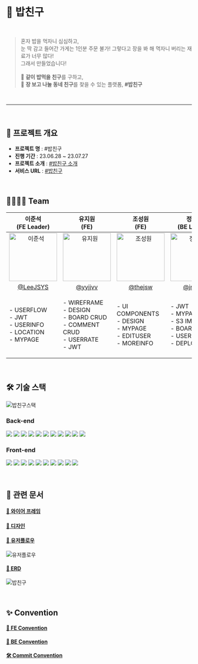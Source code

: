# 🍚 밥친구

<br>

> 혼자 밥을 먹자니 심심하고, <br>
> 눈 딱 감고 들어간 가게는 1인분 주문 불가! 그렇다고 장을 봐 해 먹자니 버리는 재료가 너무 많다! <br>
> 그래서 만들었습니다! <br> <br>
> 🍚 **같이 밥먹을 친구**를 구하고,<br/>
> 🥦 **장 보고 나눌 동네 친구**를 찾을 수 있는 플랫폼, **#밥친구**

<br>

---

<br>

## 🚩 프로젝트 개요
- **프로젝트 명** : #밥친구
- **진행 기간** : 23.06.28 ~ 23.07.27
- **프로젝트 소개** : [#밥친구 소개](https://www.notion.so/028127aa3b884fd5b833e8833f35598e?pvs=21)
- **서비스 URL** : [#밥친구](https://seb44-main-014.vercel.app/)
  
<br>

## 👨‍👩‍👧‍👦 Team
| 이준석<br>(FE Leader) | 유지원<br>(FE) | 조성원<br>(FE) | 정민지<br>(BE Leader) | 서승아<br>(BE) |
| :---: | :---: | :---: | :---: | :---: |
| <img alt="이준석" src="https://github.com/codestates-seb/seb44_main_014/assets/101058141/55b18b88-ed35-4b9d-bfd6-8ea90b98942f" height="130" width="130"> | <img alt="유지원" src="https://github.com/codestates-seb/seb44_main_014/assets/101058141/b84c04bb-ca8e-4d6f-825e-724dc6806283" height="130" width="130"> | <img alt="조성원" src="https://github.com/codestates-seb/seb44_main_014/assets/101058141/280b5145-9830-4550-a5eb-0932aa9dacfc" height="130" width="130"> | <img alt="정민지" src="https://github.com/codestates-seb/seb44_main_014/assets/101058141/f9021546-f255-4c69-8690-42d7eb1dedce" height="130" width="130"> | <img alt="서승아" src="https://github.com/codestates-seb/seb44_main_014/assets/101058141/eaecf455-9651-4de3-acc1-5036bbf349bf" height="130" width="130"> |
| [@LeeJSYS](https://github.com/LeeJSYS) | [@yyjjvv](https://github.com/yyjjvv) | [@thejsw](https://github.com/thejsw) | [@jmjgirl](https://github.com/jmjgirl) | [@tjtmddk720](https://github.com/tjtmddk720) |
|<p align="left">- USERFLOW <br/>- JWT <br/>- USERINFO  <br/>- LOCATION  <br/>- MYPAGE <br /></p> | <p align="left">- WIREFRAME  <br/>- DESIGN  <br/>- BOARD CRUD  <br/>- COMMENT CRUD  <br/>- USERRATE  <br/>- JWT <br/></p> | <p align="left">- UI COMPONENTS  <br/>- DESIGN  <br/>- MYPAGE <br/>- EDITUSER <br/>- MOREINFO <br/></p> |<p align="left">- JWT <br/>- MYPAGE <br/>- S3 IMAGE <br/>- BOARD <br/>- USERINFO <br/>- DEPLOY <br/></p> | <p align="left">- LOCATION <br/>- COMMENT <br/>- STARRATE <br/>- MATE <br/>- DEPLOY <br/></p> |

<br>

## 🛠 기술 스택

![밥친구스택](https://github.com/codestates-seb/seb44_main_014/assets/124814766/2224ecaa-355b-4a70-8e1e-45c75e519284)


### Back-end
<img src="https://img.shields.io/badge/SPRING-6DB33F?style=for-the-badge&logo=SPRING&logoColor=white"> <img src="https://img.shields.io/badge/SPRINGBOOT-6DB33F?style=for-the-badge&logo=SPRINGBOOT&logoColor=white"> <img src="https://img.shields.io/badge/SPRINGSECURITY-6DB33F?style=for-the-badge&logo=SPRINGSECURITY&logoColor=white"> <img src="https://img.shields.io/badge/JAVA-4479A1?style=for-the-badge&logo=JAVA&logoColor=black"> <img src="https://img.shields.io/badge/MYSQL-4479A1?style=for-the-badge&logo=MYSQL&logoColor=white"> <img src="https://img.shields.io/badge/QUERYDSL-4479A1?style=for-the-badge&logo=QUERYDSL&logoColor=black"> <img src="https://img.shields.io/badge/JPA-6DB33F?style=for-the-badge&logo=JPA&logoColor=black"> <img src="https://img.shields.io/badge/GITHUBACTIONS-2088FF?style=for-the-badge&logo=GITHUBACTIONS&logoColor=white"> <img src="https://img.shields.io/badge/AMAZONEC2-FF9900?style=for-the-badge&logo=AMAZONEC2&logoColor=white"> <img src="https://img.shields.io/badge/AMAZONS3-569A31?style=for-the-badge&logo=AMAZONS3&logoColor=white"> <img src="https://img.shields.io/badge/AMAZONRDS-527FFF?style=for-the-badge&logo=AMAZONRDS&logoColor=white">


### Front-end
<img src="https://img.shields.io/badge/REACT-61DAFB?style=for-the-badge&logo=REACT&logoColor=black"> <img src="https://img.shields.io/badge/VITE-646CFF?style=for-the-badge&logo=VITE&logoColor=white"> <img src="https://img.shields.io/badge/TYPESCRIPT-3178C6?style=for-the-badge&logo=TYPESCRIPT&logoColor=white"> <img src="https://img.shields.io/badge/REDUX-764ABC?style=for-the-badge&logo=REDUX&logoColor=white"> <img src="https://img.shields.io/badge/AXIOS-5A29E4?style=for-the-badge&logo=AXIOS&logoColor=white"> <img src="https://img.shields.io/badge/ESLINT-4B32C3?style=for-the-badge&logo=ESLINT&logoColor=white"> <img src="https://img.shields.io/badge/PRETTIER-F7B93E?style=for-the-badge&logo=PRETTIER&logoColor=white"> <img src="https://img.shields.io/badge/.ENV-ECD53F?style=for-the-badge&logo=.ENV&logoColor=black"> <img src="https://img.shields.io/badge/STYLEDCOMPONENTS-DB7093?style=for-the-badge&logo=STYLEDCOMPONENTS&logoColor=white"> <img src="https://img.shields.io/badge/FIGMA-F24E1E?style=for-the-badge&logo=FIGMA&logoColor=white">

<br>

## 📑 관련 문서

#### [📌 와이어 프레임](https://www.figma.com/file/Xg0rcxVl4EVjOl4N8R35xA?embed_host=notion&kind=&mode=design&node-id=0-1&t=4HIC9eI5BP0URVAb-0&type=design&viewer=1)

#### [📌 디자인](https://www.figma.com/file/Xg0rcxVl4EVjOl4N8R35xA?embed_host=notion&kind=&mode=design&node-id=44-216&t=4HIC9eI5BP0URVAb-0&type=design&viewer=1)

#### [📌 유저플로우](https://www.figma.com/file/Xg0rcxVl4EVjOl4N8R35xA?embed_host=notion&kind=&mode=design&node-id=43-32&t=4HIC9eI5BP0URVAb-0&type=design&viewer=1)

![유저플로우](https://github.com/codestates-seb/seb44_main_014/assets/124814766/894c7cbf-ee77-4cd0-8b27-a53263397c6a)

#### [📌 ERD](https://www.erdcloud.com/d/MpCjoYMXYCtLuG3be)

![밥친구](https://github.com/codestates-seb/seb44_main_014/assets/124814766/4a278507-2c7e-4b7e-87d8-1f2373a3f2dd)


<br>

## ✨ Convention

#### [📕 FE Convention](https://zenith-headstand-b8a.notion.site/FE-Convention-b2c6a4b4251a426ba26b7cabda047244)

#### [📘 BE Convention](https://zenith-headstand-b8a.notion.site/BE-Convention-ce0a44316b8f46bf917c298b735aba5a)

#### [🛠 Commit Convention](https://zenith-headstand-b8a.notion.site/Commit-message-convention-6b56adf4886c46f4b2c27cc2dcea3ae5)



